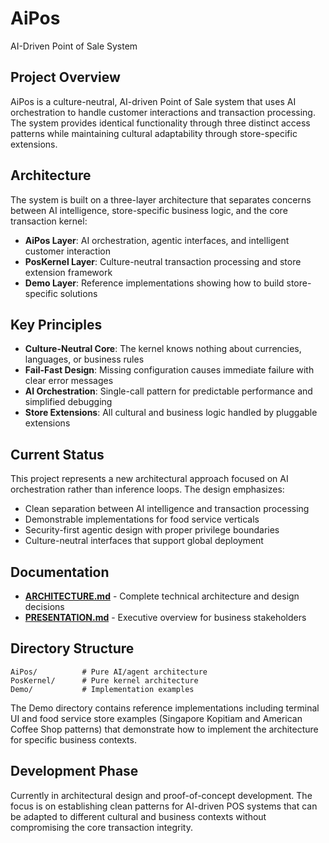 # AiPos
AI-Driven Point of Sale System

## Project Overview

AiPos is a culture-neutral, AI-driven Point of Sale system that uses AI orchestration to handle customer interactions and transaction processing. The system provides identical functionality through three distinct access patterns while maintaining cultural adaptability through store-specific extensions.

## Architecture

The system is built on a three-layer architecture that separates concerns between AI intelligence, store-specific business logic, and the core transaction kernel:

- **AiPos Layer**: AI orchestration, agentic interfaces, and intelligent customer interaction
- **PosKernel Layer**: Culture-neutral transaction processing and store extension framework
- **Demo Layer**: Reference implementations showing how to build store-specific solutions

## Key Principles

- **Culture-Neutral Core**: The kernel knows nothing about currencies, languages, or business rules
- **Fail-Fast Design**: Missing configuration causes immediate failure with clear error messages
- **AI Orchestration**: Single-call pattern for predictable performance and simplified debugging
- **Store Extensions**: All cultural and business logic handled by pluggable extensions

## Current Status

This project represents a new architectural approach focused on AI orchestration rather than inference loops. The design emphasizes:

- Clean separation between AI intelligence and transaction processing
- Demonstrable implementations for food service verticals
- Security-first agentic design with proper privilege boundaries
- Culture-neutral interfaces that support global deployment

## Documentation

- **[ARCHITECTURE.md](ARCHITECTURE.md)** - Complete technical architecture and design decisions
- **[PRESENTATION.md](PRESENTATION.md)** - Executive overview for business stakeholders

## Directory Structure

```
AiPos/          # Pure AI/agent architecture
PosKernel/      # Pure kernel architecture
Demo/           # Implementation examples
```

The Demo directory contains reference implementations including terminal UI and food service store examples (Singapore Kopitiam and American Coffee Shop patterns) that demonstrate how to implement the architecture for specific business contexts.

## Development Phase

Currently in architectural design and proof-of-concept development. The focus is on establishing clean patterns for AI-driven POS systems that can be adapted to different cultural and business contexts without compromising the core transaction integrity.
